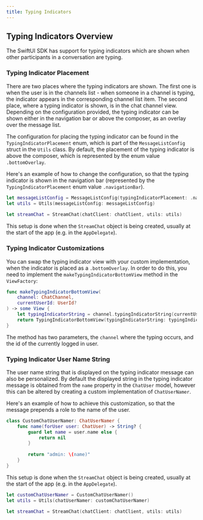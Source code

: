 ```yaml
---
title: Typing Indicators
---
```


## Typing Indicators Overview

The SwiftUI SDK has support for typing indicators which are shown when other participants in a conversation are typing.

### Typing Indicator Placement

There are two places where the typing indicators are shown. The first one is when the user is in the channels list - when someone in a channel is typing, the indicator appears in the corresponding channel list item. 
The second place, where a typing indicator is shown, is in the chat channel view. Depending on the configuration provided, the typing indicator can be shown either in the navigation bar or above the composer, as an overlay over the message list. 

The configuration for placing the typing indicator can be found in the `TypingIndicatorPlacement` enum, which is part of the `MessageListConfig` struct in the `Utils` class. By default, the placement of the typing indicator is above the composer, which is represented by the enum value `.bottomOverlay`.

Here's an example of how to change the configuration, so that the typing indicator is shown in the navigation bar (represented by the `TypingIndicatorPlacement` enum value `.navigationBar`).

```swift
let messageListConfig = MessageListConfig(typingIndicatorPlacement: .navigationBar)
let utils = Utils(messageListConfig: messageListConfig)
        
let streamChat = StreamChat(chatClient: chatClient, utils: utils)
```

This setup is done when the `StreamChat` object is being created, usually at the start of the app (e.g. in the `AppDelegate`).

### Typing Indicator Customizations

You can swap the typing indicator view with your custom implementation, when the indicator is placed as a `.bottomOverlay`. In order to do this, you need to implement the `makeTypingIndicatorBottomView` method in the `ViewFactory`:

```swift
func makeTypingIndicatorBottomView(
    channel: ChatChannel,
    currentUserId: UserId?
) -> some View {
    let typingIndicatorString = channel.typingIndicatorString(currentUserId: currentUserId)
    return TypingIndicatorBottomView(typingIndicatorString: typingIndicatorString)
}
```

The method has two parameters, the `channel` where the typing occurs, and the id of the currently logged in user.

### Typing Indicator User Name String

The user name string that is displayed on the typing indicator message can also be personalized. By default the displayed string in the typing indicator message is obtained from the `name` property in the `ChatUser` model, however this can be altered by creating a custom implementation of `ChatUserNamer`.

Here's an example of how to achieve this customization, so that the message prepends a role to the name of the user.

```swift
class CustomChatUserNamer: ChatUserNamer {
    func name(forUser user: ChatUser) -> String? {
        guard let name = user.name else {
            return nil
        }
        
        return "admin: \(name)"
    }
}
```

This setup is done when the `StreamChat` object is being created, usually at the start of the app (e.g. in the `AppDelegate`).

```swift
let customChatUserNamer = CustomChatUserNamer()
let utils = Utils(chatUserNamer: customChatUserNamer)
        
let streamChat = StreamChat(chatClient: chatClient, utils: utils)
```
